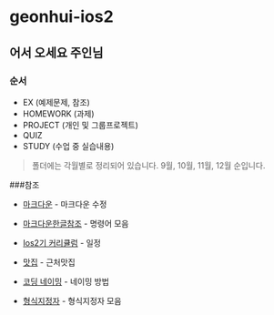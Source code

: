 # geonhui-ios2
## 어서 오세요 주인님

### 순서

 - EX (예제문제, 참조)
 - HOMEWORK (과제)
 - PROJECT (개인 및 그룹프로젝트)
 - QUIZ 
 - STUDY (수업 중 실습내용)

> 폴더에는 각월별로 정리되어 있습니다.
> 9월, 10월, 11월, 12월 순입니다.

###참조

* [마크다운] - 마크다운 수정
* [마크다운한글참조] - 명령어 모음
* [Ios2기 커리큘럼] - 일정
* [맛집] - 근처맛집
* [코딩 네이밍] - 네이밍 방법
* [형식지정자] - 형식지정자 모음


   [마크다운]: <https://stackedit.io/editor#>
   [마크다운한글참조]: <https://www.evernote.com/shard/s3/sh/128acb97-d3c5-4eda-aa1b-c71ecd2f3a15/54a14ebd5d4ce7507bf78e5af640d0e9>
   [Ios2기 커리큘럼]: <https://docs.google.com/spreadsheets/d/1XYvfdoR1tBto0jA2zoK8QDxZWvkTFsRNPcKYIBqhkUQ/edit#gid=0>
   [맛집]: <https://drive.google.com/open?id=1rBqgIDPhz2_KDAAnH-KDVB2nNEU>
   [코딩 네이밍]: <http://redleaf.tistory.com/20>
   [형식지정자]: <http://alvinalexander.com/programming/printf-format-cheat-sheet>
   
